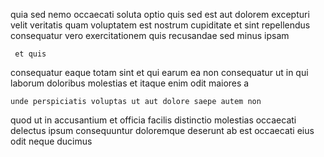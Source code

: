 <!--
title: Horizontal maximized artificial intelligence
author: Meaghan
date: 2015-03-14-0610
link: 2015-03-14-0610-horizontal-maximized-artificial-intelligence
tags: [free,JavaScript,icons,templates]
-->

quia sed nemo occaecati soluta
optio quis sed est aut
dolorem excepturi velit veritatis quam voluptatem est nostrum cupiditate
et sint  repellendus consequatur vero exercitationem quis
 recusandae sed minus ipsam
 	 et quis
consequatur eaque totam sint et qui earum ea non 
consequatur ut in qui laborum
doloribus molestias et itaque enim odit maiores a 
 	unde perspiciatis voluptas ut aut dolore saepe autem non
quod ut in accusantium et officia
facilis distinctio molestias  occaecati delectus ipsum
consequuntur doloremque deserunt ab est occaecati eius odit neque ducimus